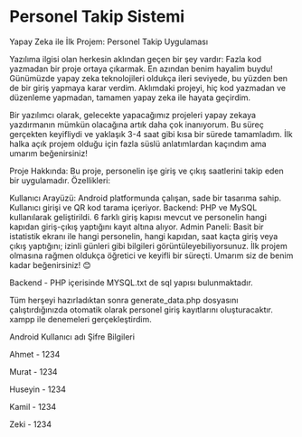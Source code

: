 # Personel Takip Sistemi
Yapay Zeka ile İlk Projem: Personel Takip Uygulaması

Yazılıma ilgisi olan herkesin aklından geçen bir şey vardır: Fazla kod yazmadan bir proje ortaya çıkarmak. En azından benim hayalim buydu! Günümüzde yapay zeka teknolojileri oldukça ileri seviyede, bu yüzden ben de bir giriş yapmaya karar verdim. Aklımdaki projeyi, hiç kod yazmadan ve düzenleme yapmadan, tamamen yapay zeka ile hayata geçirdim.

Bir yazılımcı olarak, gelecekte yapacağımız projeleri yapay zekaya yazdırmanın mümkün olacağına artık daha çok inanıyorum. Bu süreç gerçekten keyifliydi ve yaklaşık 3-4 saat gibi kısa bir sürede tamamladım. İlk halka açık projem olduğu için fazla süslü anlatımlardan kaçındım ama umarım beğenirsiniz!

Proje Hakkında: Bu proje, personelin işe giriş ve çıkış saatlerini takip eden bir uygulamadır. Özellikleri:

Kullanıcı Arayüzü: Android platformunda çalışan, sade bir tasarıma sahip. Kullanıcı girişi ve QR kod tarama içeriyor. Backend: PHP ve MySQL kullanılarak geliştirildi. 6 farklı giriş kapısı mevcut ve personelin hangi kapıdan giriş-çıkış yaptığını kayıt altına alıyor. Admin Paneli: Basit bir istatistik ekranı ile hangi personelin, hangi kapıdan, saat kaçta giriş veya çıkış yaptığını; izinli günleri gibi bilgileri görüntüleyebiliyorsunuz. İlk projem olmasına rağmen oldukça öğretici ve keyifli bir süreçti. Umarım siz de benim kadar beğenirsiniz! 😊

Backend - PHP içerisinde MYSQL.txt de sql yapısı bulunmaktadır. 

Tüm herşeyi hazırladıktan sonra generate_data.php dosyasını çalıştırdığınızda otomatik olarak personel giriş kayıtlarını oluşturacaktır.
xampp ile denemeleri gerçekleştirdim.


Android Kullanıcı adı Şifre Bilgileri

Ahmet - 1234

Murat - 1234

Huseyin - 1234

Kamil - 1234

Zeki - 1234
